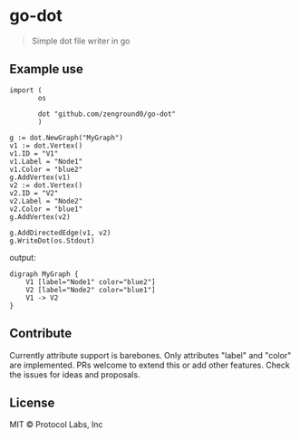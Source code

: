 # go-dot
> Simple dot file writer in go

## Example use
```
import (
       os
       
       dot "github.com/zenground0/go-dot"
       )

g := dot.NewGraph("MyGraph")
v1 := dot.Vertex()
v1.ID = "V1"
v1.Label = "Node1"
v1.Color = "blue2"
g.AddVertex(v1)
v2 := dot.Vertex()
v2.ID = "V2"
v2.Label = "Node2"
v2.Color = "blue1"
g.AddVertex(v2)

g.AddDirectedEdge(v1, v2)
g.WriteDot(os.Stdout)
```
output:
```
digraph MyGraph {
	V1 [label="Node1" color="blue2"]
	V2 [label="Node2" color="blue1"]
	V1 -> V2
}
```
## Contribute
Currently attribute support is barebones.  Only attributes "label" and "color" are implemented.  PRs welcome to extend this or add other features.  Check the issues for ideas and proposals.

## License
MIT © Protocol Labs, Inc